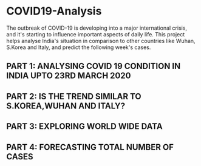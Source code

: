 # COVID19-Analysis
The outbreak of COVID-19 is developing into a major international crisis, and it's starting to influence important aspects of daily life. This project helps analyse India's situation in comparison to other countries like Wuhan, S.Korea and Italy, and predict the following week's cases.

## PART 1: ANALYSING COVID 19 CONDITION IN INDIA UPTO 23RD MARCH 2020
## PART 2: IS THE TREND SIMILAR TO S.KOREA,WUHAN AND ITALY?
## PART 3:  EXPLORING WORLD WIDE DATA
## PART 4: FORECASTING TOTAL NUMBER OF CASES
